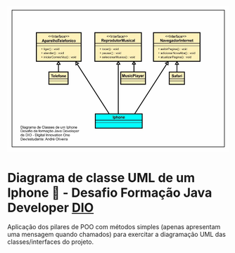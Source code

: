 ![](UML-Iphone-Desafio-Java-DIO.jpg)

# Diagrama de classe UML de um Iphone 📱 - Desafio Formação Java Developer [DIO](https://web.dio.me/) 

Aplicação dos pilares de POO com métodos simples (apenas apresentam uma mensagem quando chamados) para exercitar a diagramação UML das classes/interfaces do projeto.

















